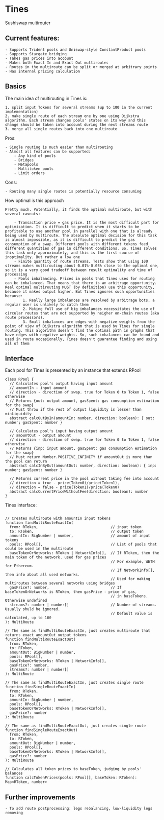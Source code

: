 # Tines
Sushiswap multirouter

## Current features:

    - Supports Trident pools and Uniswap-style ConstantProduct pools
    - Supports Stargate bridging
    - Takes gas prices into account
    - Makes both Exact In and Exact Out multiroutes
    - Routes in the multiroute can be split or merged at arbitrary points
    - Has internal pricing calculation

## Basics
The main idea of multirouting in Tines is:

    1. split input Tokens for several streams (up to 100 in the current implementation)
    2. make single route of each stream one by one using Dijkstra algorithm. Each stream changes pools' states on its way and this change should be taken into account during the next streams route
    3. merge all single routes back into one multiroute

Pros:

    - Single routing is much easier than multirouting
    - Almost all features can be supported:
        - Any kind of pools
        - Bridges
        - Metapools
        - Multitoken pools
        - Limit orders

Cons:

    - Routing many single routes is potentially resource consuming

How optimal is this approach

    Pretty much. Potentially, it finds the optimal multiroute, but with several caveats:

        - Transaction price = gas price. It is the most difficult part for optimization. It is difficult to predict when it starts to be profitable to use another pool in parallel with one that is already being used by multiroute. The absolute optimal decision for this task is almost impossible, as it is difficult to predict the gas consumption of a swap. Different pools with different tokens feed different quantities of gas in different conditions. So, Tines solves this task only approximately, and this is the first source of inoptimality. But rather a low one
        - Finite quantity of route streams. Tests show that using 100 streams makes multirouting about 0.01%-0.05% close to the optimal one, so it is a very good tradeoff between result optimality and time of processing
        - Pools imbalancing. Prices in pools that Tines uses for routing can be imbalanced. That means that there is an arbitrage opportunity. Real optimal multirouting MUST (by definition) use this opportunity, because it makes output higher. But Tines ignores such opportunities because:
            1. Really large imbalances are resolved by arbitrage bots, a regular user is unlikely to catch them
            2. Making full use of big imbalances necessitates the use of circular routes that are not supported by neigher on-chain routes (aka route processors).
            3. Small imbalances are edges with negative weights from the point of view of Dijkstra algorithm that is used by Tines for single routing. This algorithm doesn't find the optimal path in graphs that have edges with negative weights. So, such imbalances can be found and used in route occasionally, Tines doesn't guarantee finding and using all of them

## Interface

Each pool for Tines is presented by an instance that extends RPool

```
class RPool {
  // Calculates pool's output having input amount
  // amountIn - input amount 
  // direction - direction of swap. true for Token 0 to Token 1, false otherwise
  // Returns {out: output amount, gasSpent: gas consumption estimation for the swap}
  // Must throw if the rest of output liquidity is lesser than minLiquidity
  abstract calcOutByIn(amountIn: number, direction: boolean): { out: number; gasSpent: number }

  // Calculates pool's input having output amount
  // amountOut - output amount 
  // direction - direction of swap. true for Token 0 to Token 1, false otherwise
  // Returns {inp: input amount, gasSpent: gas consumption estimation for the swap}
  // Must return Number.POSITIVE_INFINITY if amountOut is more than the pool can return
  abstract calcInByOut(amountOut: number, direction: boolean): { inp: number; gasSpent: number }

  // Returns current price in the pool without taking fee into account
  // direction = true - price(Token0)/price(Token1),
  // direction = false - price(Token1)/price(Token0)
  abstract calcCurrentPriceWithoutFee(direction: boolean): number
}
```

Tines interface:

```

// Creates multiroute with amountIn input tokens
function findMultiRouteExactIn(
  from: RToken,                                 // input token 
  to: RToken,                                   // output token
  amountIn: BigNumber | number,                 // amount of input tokens
  pools: RPool[],                               // List of pools that could be used in the multiroute
  baseTokenOrNetworks: RToken | NetworkInfo[],  // If RToken, then the main token of the network, used for gas prices
                                                // For example, WETH for Ethereum. 
                                                // If NetworkInfo[], then info about all used networks.
                                                // Used for making multiroutes between several networks using bridges
  gasPrice?: number,                            // If baseTokenOrNetworks is RToken, then gasPrice - price of gas,
                                                // in baseTokens. Otherwise undefined
  streams?: number | number[]                   // Number of streams. Usually shuld be ignored.
                                                // Default value is calculated, up to 100
): MultiRoute

// The same as findMultiRouteExactIn, just creates multiroute that returns exact amountOut output tokens
function findMultiRouteExactOut(
  from: RToken,
  to: RToken,
  amountOut: BigNumber | number,
  pools: RPool[],
  baseTokenOrNetworks: RToken | NetworkInfo[],
  gasPrice?: number,
  streams?: number | number[]
): MultiRoute

// The same as findMultiRouteExactIn, just creates single route
function findSingleRouteExactIn(
  from: RToken,
  to: RToken,
  amountIn: BigNumber | number,
  pools: RPool[],
  baseTokenOrNetworks: RToken | NetworkInfo[],
  gasPrice?: number
): MultiRoute

// The same as findMultiRouteExactOut, just creates single route
function findSingleRouteExactOut(
  from: RToken,
  to: RToken,
  amountOut: BigNumber | number,
  pools: RPool[],
  baseTokenOrNetworks: RToken | NetworkInfo[],
  gasPrice?: number
): MultiRoute

// Calculates all token prices to baseToken, judging by pools' balances 
function calcTokenPrices(pools: RPool[], baseToken: RToken): Map<RToken, number>

```

## Further improvements

    - To add route postprocessing: legs rebalancing, low-liquidity legs removing